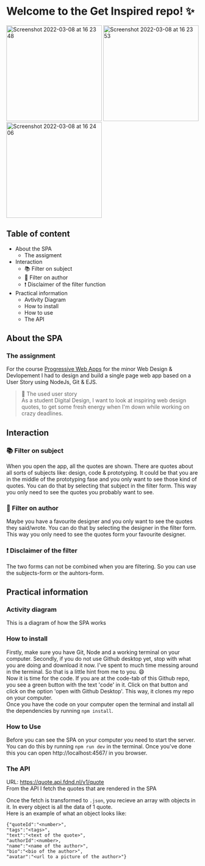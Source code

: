 #  Welcome to the Get Inspired repo! ✨
<img width="250" alt="Screenshot 2022-03-08 at 16 23 48" src="https://user-images.githubusercontent.com/70577898/157280932-53b589f3-99c8-4c2b-a493-cbbce4da3274.png">
<img width="250" alt="Screenshot 2022-03-08 at 16 23 53" src="https://user-images.githubusercontent.com/70577898/157280951-3e1656e3-23c8-45e4-b540-359b84673550.png">
<img width="250" alt="Screenshot 2022-03-08 at 16 24 06" src="https://user-images.githubusercontent.com/70577898/157280976-c4f7b053-7577-4b9c-a782-a713b5725931.png">

## Table of content
- About the SPA
  * The assigment
- Interaction
  * 📚 Filter on subject 
  * 👫 Filter on author
  * ❗ Disclaimer of the filter function
- Practical information
  * Avtivity Diagram
  * How to install
  * How to use
  * The API


##

## About the SPA
### The assignment
For the course [Progressive Web Apps](https://github.com/cmda-minor-web/progressive-web-apps-2122) for the minor Web Design & Devlopement I had to design and build a single page web app based on a User Story using NodeJs, Git & EJS. 

>  💬 The used user story <br>
> As a student Digital Design, I want to look at inspiring web design quotes, to get some fresh energy when I'm down while working on crazy deadlines.

## Interaction 
### 📚 Filter on subject 
When you open the app, all the quotes are shown. There are quotes about all sorts of subjects like: design, code & prototyping. It could be that you are in the middle of the prototyping fase and you only want to see those kind of quotes. You can do that by selecting that subject in the filter form. This way you only need to see the quotes you probably want to see.

### 👫 Filter on author
Maybe you have a favourite designer and you only want to see the quotes they said/wrote. You can do that by selecting the designer in the filter form. This way you only need to see the quotes form your  favourite designer.

### ❗ Disclaimer of the filter
The two forms can not be combined when you are filtering. So you can use the subjects-form or the auhtors-form.



## Practical information
### Activity diagram
This is a diagram of how the SPA works <br>



### How to install
Firstly, make sure you have Git, Node and a working terminal on your computer. Secondly, if you do not use Github desktop yet, stop with what you are doing and download it now. I've spent to much time messing around in the terminal. So that is a little hint from me to you. 😄 <br> 
Now it is time for the code. If you are at the code-tab of this Github repo, you see a green button with the text 'code' in it. Click on that button and click on the option 'open with Github Desktop'. This way, it clones my repo on your computer. <br>
Once you have the code on your computer open the terminal and install all the dependencies by running ``npm install``.<br>


### How to Use
Before you can see the SPA on your computer you need to start the server. You can do this by running ``npm run dev`` in the terminal. Once you've done this you can open http://localhost:4567/ in you browser.


### The API
URL: https://quote.api.fdnd.nl/v1/quote <br>
From the API I fetch the quotes that are rendered in the SPA

Once the fetch is transformed to ``.json``, you recieve an array with objects in it. In every object is all the data of 1 quote. <br>
Here is an example of what an object looks like:

```   
{"quoteId":"<number>",
"tags":"<tags>",
"text":"<text of the quote>",
"authorId":<number>,
"name":"<name of the author>",
"bio":"<bio of the author>",
"avatar":"<url to a picture of the author>"}
```

